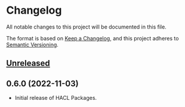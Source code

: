 # Changelog

All notable changes to this project will be documented in this file.

The format is based on [Keep a Changelog], and this project adheres to [Semantic Versioning].

## [Unreleased]

## 0.6.0 (2022-11-03)

- Initial release of HACL Packages.

[unreleased]: https://github.com/cryspen/hacl-packages/compare/1ec5b559c8e4fb80da31528236e2d34e5d689e7f...HEAD
[keep a changelog]: https://keepachangelog.com/en/1.0.0/
[semantic versioning]: https://semver.org/spec/v2.0.0.html
